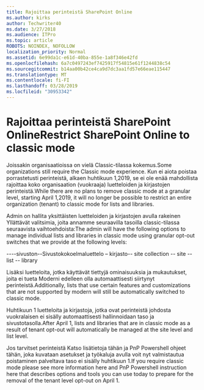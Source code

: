 ```yaml
---
title: Rajoittaa perinteistä SharePoint Online
ms.author: kirks
author: Techwriter40
ms.date: 3/27/2018
ms.audience: ITPro
ms.topic: article
ROBOTS: NOINDEX, NOFOLLOW
localization_priority: Normal
ms.assetid: 6e99da1c-e61d-40ba-855e-1a8f346e42fd
ms.openlocfilehash: 6a7c0497243ef7425917f54815e61f1244838c54
ms.sourcegitcommit: b14aa00b42ce4ca9d7dc3aa1fd57e66eae115447
ms.translationtype: MT
ms.contentlocale: fi-FI
ms.lasthandoff: 03/28/2019
ms.locfileid: "30953342"
---
```

# <a name="restrict-sharepoint-online-to-classic-mode"></a><span data-ttu-id="a7cb9-102">Rajoittaa perinteistä SharePoint Online</span><span class="sxs-lookup"><span data-stu-id="a7cb9-102">Restrict SharePoint Online to classic mode</span></span>

<span data-ttu-id="a7cb9-103">Joissakin organisaatioissa on vielä Classic-tilassa kokemus.</span><span class="sxs-lookup"><span data-stu-id="a7cb9-103">Some organizations still require the Classic mode experience.</span></span> <span data-ttu-id="a7cb9-104">Kun ei aiota poistaa porrastetusti perinteistä, alkaen huhtikuun 1,2019, se ei ole enää mahdollista rajoittaa koko organisaation (vuokraaja) luetteloiden ja kirjastojen perinteistä.</span><span class="sxs-lookup"><span data-stu-id="a7cb9-104">While there are no plans to remove classic mode at a granular level, starting April 1,2019, it will no longer be possible to restrict an entire organization (tenant) to classic mode for lists and libraries.</span></span>

<span data-ttu-id="a7cb9-105">Admin on hallita yksittäisten luetteloiden ja kirjastojen avulla rakeinen Yllättävät valitsimia, joita annamme seuraavilla tasoilla classic-tilassa seuraavista vaihtoehdoista:</span><span class="sxs-lookup"><span data-stu-id="a7cb9-105">The admin will have the following options to manage individual lists and libraries in classic mode using granular opt-out switches that we provide at the following levels:</span></span>

<span data-ttu-id="a7cb9-106">----sivuston--Sivustokokoelmaluettelo – kirjasto</span><span class="sxs-lookup"><span data-stu-id="a7cb9-106">-- site collection -- site -- list -- library</span></span>

<span data-ttu-id="a7cb9-107">Lisäksi luetteloita, jotka käyttävät tiettyjä ominaisuuksia ja mukautukset, joita ei tueta Moderni edelleen olla automaattisesti siirtynyt perinteistä.</span><span class="sxs-lookup"><span data-stu-id="a7cb9-107">Additionally, lists that use certain features and customizations that are not supported by modern will still be automatically switched to classic mode.</span></span>

<span data-ttu-id="a7cb9-108">Huhtikuun 1 luetteloita ja kirjastoja, jotka ovat perinteistä johdosta vuokralaisen ei sisälly automaattisesti hallinnoidaan taso ja sivustotasolla.</span><span class="sxs-lookup"><span data-stu-id="a7cb9-108">After April 1, lists and libraries that are in classic mode as a result of tenant opt-out will automatically be managed at the site level and list level.</span></span>

<span data-ttu-id="a7cb9-109">Jos tarvitset perinteistä Katso lisätietoja tähän ja PnP Powershell ohjeet tähän, joka kuvataan asetukset ja työkaluja avulla voit nyt valmistautua poistaminen palveltava taso ei sisälly huhtikuun 1.</span><span class="sxs-lookup"><span data-stu-id="a7cb9-109">If you require classic mode please see more information here and PnP Powershell instruction here that describes options and tools you can use today to prepare for the removal of the tenant level opt-out on April 1.</span></span>
